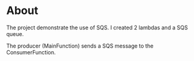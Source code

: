 # About

The project demonstrate the use of SQS. I created 2 lambdas and a SQS queue.

The producer (MainFunction) sends a SQS message to the ConsumerFunction.
